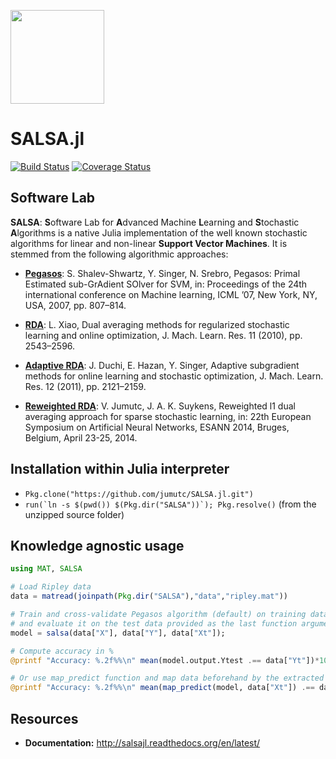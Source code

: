 <img src="http://dl.dropboxusercontent.com/s/ue01x17cs51y9mb/salsa.jpg" width="150"></img>

# SALSA.jl
[![Build Status](https://travis-ci.org/jumutc/SALSA.jl.svg)](https://travis-ci.org/jumutc/SALSA.jl)
[![Coverage Status](https://coveralls.io/repos/jumutc/SALSA.jl/badge.svg)](https://coveralls.io/r/jumutc/SALSA.jl)

## Software Lab
**SALSA**: **S**oftware Lab for **A**dvanced Machine **L**earning and **S**tochastic **A**lgorithms is a native Julia implementation of the well known stochastic algorithms for linear and non-linear **Support Vector Machines**. It is stemmed from the following algorithmic approaches:

- [**Pegasos**](http://ttic.uchicago.edu/~shai/papers/ShalevSiSr07.pdf): S. Shalev-Shwartz, Y. Singer, N. Srebro, Pegasos: Primal Estimated sub-GrAdient SOlver for SVM, in: Proceedings of the 24th international conference on Machine learning, ICML ’07, New York, NY, USA, 2007, pp. 807–814. 

- [**RDA**](http://research.microsoft.com/pubs/141578/xiao10JMLR.pdf): L. Xiao, Dual averaging methods for regularized stochastic learning and online optimization, J. Mach. Learn. Res. 11 (2010), pp. 2543–2596. 

- [**Adaptive RDA**](http://www.jmlr.org/papers/volume12/duchi11a/duchi11a.pdf): J. Duchi, E. Hazan, Y. Singer, Adaptive subgradient methods for online learning and stochastic optimization, J. Mach. Learn. Res. 12 (2011), pp. 2121–2159. 

- [**Reweighted RDA**](ftp.esat.kuleuven.be/pub/SISTA/vjumutc/reports/reweighted_l1rda_jumutc_suykens.pdf): V. Jumutc, J. A. K. Suykens, Reweighted l1 dual averaging approach for sparse stochastic learning, in: 22th European Symposium on Artificial Neural Networks, ESANN 2014, Bruges, Belgium, April 23-25, 2014.


## Installation within Julia interpreter
 - ```Pkg.clone("https://github.com/jumutc/SALSA.jl.git")```
 - ```run(`ln -s $(pwd()) $(Pkg.dir("SALSA"))`); Pkg.resolve()``` (from the unzipped source folder)

## Knowledge agnostic usage
```julia
using MAT, SALSA

# Load Ripley data
data = matread(joinpath(Pkg.dir("SALSA"),"data","ripley.mat"))

# Train and cross-validate Pegasos algorithm (default) on training data  
# and evaluate it on the test data provided as the last function argument
model = salsa(data["X"], data["Y"], data["Xt"]);

# Compute accuracy in %
@printf "Accuracy: %.2f%%\n" mean(model.output.Ytest .== data["Yt"])*100

# Or use map_predict function and map data beforehand by the extracted mean/std (default) 
@printf "Accuracy: %.2f%%\n" mean(map_predict(model, data["Xt"]) .== data["Yt"])*100
```

## Resources

- **Documentation:** <http://salsajl.readthedocs.org/en/latest/>